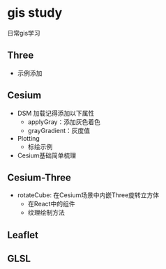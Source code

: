 # gis study

日常gis学习

## Three

+ 示例添加

## Cesium

+ DSM 加载记得添加以下属性
  + applyGray：添加灰色着色
  + grayGradient：灰度值
+ Plotting
  + 标绘示例
+ Cesium基础简单梳理

## Cesium-Three

+ rotateCube: 在Cesium场景中内嵌Three旋转立方体
  + 在React中的组件
  + 纹理绘制方法

## Leaflet

## GLSL

